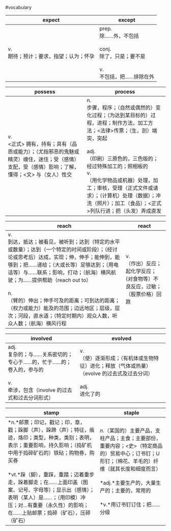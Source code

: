 #vocabulary



| expect                                    | except                                                       |
| ----------------------------------------- | ------------------------------------------------------------ |
| v.<br/>期待；预计；要求，指望；认为；怀孕 | prep.<br/>除……外，不包括<br/><br/>conj.<br/>除了，只是；要不是<br/><br/>v.<br/>不包括，把……排除在外 |



| possess                                                      | process                                                      |
| ------------------------------------------------------------ | ------------------------------------------------------------ |
| v.<br/><正式> 拥有，持有；具有（品质或能力）；（尤指邪恶的鬼魅或精灵）缠住，迷住；受（感情）支配，受（感情）影响；了解，懂得；<文> 与（女人）性交 | n.<br/>步骤，程序；（自然或偶然的）变化过程；（为达到某目标的）过程，进程；制作方法，加工方法；<法律>传票；（生，剖）端突，突起<br/><br/>adj.<br/>（印刷）三原色的，三色版的； 经过特殊加工的；照相板的<br/>v.<br/>（用化学物品或机器）处理，加工；审核，受理（正式文件或请求）；（计算机）处理（数据）；冲洗（照片）；加工（食品）；<正式>列队行进；把（头发）弄成直发 |



| reach                                                        | react                                                        |
| ------------------------------------------------------------ | ------------------------------------------------------------ |
| v.<br/>到达，抵达；被看见，被听到；达到（特定的水平或数量）；达到（一个特定的时间或阶段）；（经讨论或思考后）达成，实现；伸，伸手；能伸到，能够到；把……递给；（大或长等）足够达到；（用电话等）与……联系；影响，打动；（航海）横风航驶；为……提供帮助（reach out to）<br/><br/>n.<br/>（臂的）伸出；伸手可及的距离；可到达的距离；（权力或能力）能及的范围；边远地区；层级，层次；河段，直水道；（特定时期内）观众人数，听众人数；（航海）横风行程 | v.<br/>（作出）反应；起化学反应； (对食物等）不良反应，过敏；（股票价格）回跌 |



| involved                                                     | evolved                                                      |
| ------------------------------------------------------------ | ------------------------------------------------------------ |
| adj.<br/>复杂的；与……关系密切的；专心于……的，忙于……的；卷入的，参与的<br/><br/>v.<br/>牵涉，包含（involve 的过去式和过去分词形式） | v.<br/>（使）逐渐形成；（有机体或生物特征）进化；释放（气体或热量）（evolve 的过去式及过去分词）<br/><br/>adj.<br/>进化了的 |



| stamp                                                        | staple                                                       |
| ------------------------------------------------------------ | ------------------------------------------------------------ |
| *n.*邮票；印记，戳记；印，章，戳；跺脚（声），跺蹄（声）；特征，痕迹，烙印；类型，种类，类别；表明，表示；重要影响，持久影响；（捣矿机中用于捣碎矿石的）铁砧；购物券，购买券<br /><br />*vt.*跺（脚），重踩，重踏；迈着重步走，跺着脚走；在……上面印盖（图案、记号、字母等）；显示出（感情）；表明（某人）是……；（用印模）冲压；对…有重要（永久性）的影响；在……上贴邮票；捣碎（矿石），压碎（矿石） | *n.*（某国的）主要产品，支柱产品；主食；主要部份，重要内容；<史>（特定商品的）贸易中心；订书钉；U 形钉；（棉花、羊毛的）纤维（就其长度和细度而言）<br /><br />*adj.*主要生产的，大量生产的；主要的，常用的<br /><br />*v.*用订书钉订住；把……分级 |

